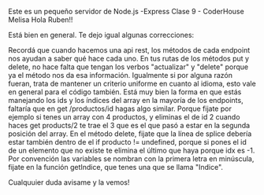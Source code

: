 Este es un pequeño servidor de Node.js -Express Clase 9 - CoderHouse
Melisa
Hola Ruben!! 



Está bien en general. Te dejo igual algunas correcciones:

Recordá que cuando hacemos una api rest, los métodos de cada endpoint nos ayudan a saber qué hace cada uno. En tus rutas de los métodos put y delete, no hace falta que tengan los verbos "actualizar" y "delete" porque ya el método nos da esa información. Igualmente si por alguna razón fueran, trata de mantener un criterio uniforme en cuanto al idioma, esto vale en general para el código también. 
Está muy bien la forma en que estás manejando los ids y los índices del array en la mayoría de los endpoints, faltaría que en get /productos/id hagas algo similar. Porque fijate por ejemplo si tenes un array con 4 productos, y eliminas el de id 2 cuando haces get products/2 te trae el 3 que es el que pasó a estar en la segunda posición del array. 
En el método delete, fijate que la línea de splice debería estar también dentro de el if producto != undefined, porque si pones el id de un elemento que no existe te elimina el último que haya porque idx es -1. 
Por convención las variables se nombran con la primera letra en minúscula, fijate en la función getIndice, que tenes una que se llama "Indice". 


Cualquuier duda avisame y la vemos! 